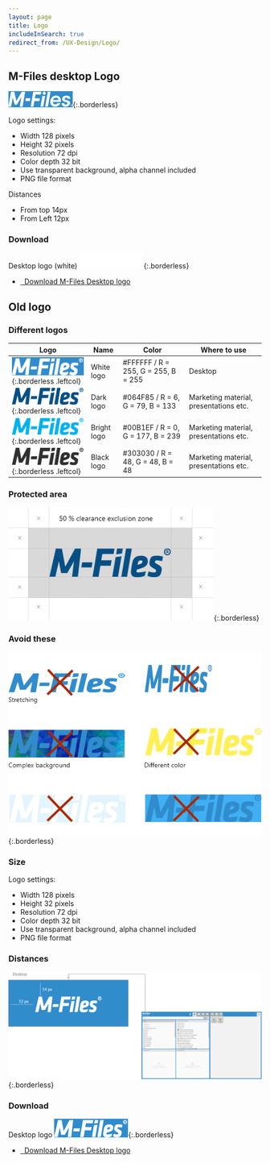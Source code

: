```yaml
---
layout: page
title: Logo
includeInSearch: true
redirect_from: /UX-Design/Logo/
---
```



## M-Files desktop Logo

![M-Files logo](Logo-blue-background.png){:.borderless}

Logo settings:
* Width 128 pixels
* Height 32 pixels
* Resolution 72 dpi
* Color depth 32 bit
* Use transparent background, alpha channel included
* PNG file format

Distances
* From top 14px
* From Left 12px

### Download

Desktop logo (white)
![White logo](desktop-logo-2021.png){:.borderless}

<ul class="quicklinks">
	<li class="api"><a href="{{ site.baseurl }}/UX-Design/Logo/desktop-logo-2021.png">
	<span class="iconify" data-icon="mdi:download"></span> &nbsp;
	Download M-Files Desktop logo </a></li>
</ul>

## Old logo

### Different logos

Logo | Name | Color | Where to use
--- | --- | --- | ---
![White logo](white-logo.png){:.borderless .leftcol} | White logo | #FFFFFF / R = 255, G = 255, B = 255  | Desktop
![Dark logo](dark-logo.png){:.borderless .leftcol} | Dark logo | #064F85 / R = 6, G = 79, B = 133  | Marketing material, presentations etc.
![Bright logo](bright-logo.png){:.borderless .leftcol} | Bright logo | #00B1EF / R = 0, G = 177, B = 239 | Marketing material, presentations etc.
![Black logo](black-logo.png){:.borderless .leftcol} | Black logo | #303030 / R = 48, G = 48, B = 48  | Marketing material, presentations etc.

### Protected area

![Protected area: 50% clearance exclusion zone](protected-area.png){:.borderless}


### Avoid these

![Avoid stretching, complex backgrounds and different colors](avoid-these.png){:.borderless}

### Size

Logo settings:
* Width 128 pixels
* Height 32 pixels
* Resolution 72 dpi
* Color depth 32 bit
* Use transparent background, alpha channel included
* PNG file format

### Distances

![Logo distance from corners 14 px from top and 12 px from left.](distances.png){:.borderless}

### Download

Desktop logo
![White logo](white-logo.png){:.borderless}

<ul class="quicklinks">
	<li class="api"><a href="{{ site.baseurl }}/UX-Design/Logo/white-logo.png">
	<span class="iconify" data-icon="mdi:download"></span> &nbsp;
	Download M-Files Desktop logo </a></li>
</ul>